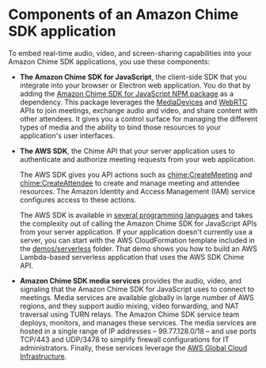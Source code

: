 # Components of an Amazon Chime SDK application<a name="chime-components"></a>

To embed real\-time audio, video, and screen\-sharing capabilities into your Amazon Chime SDK applications, you use these components:
+ **The Amazon Chime SDK for JavaScript**, the client\-side SDK that you integrate into your browser or Electron web application\. You do that by adding the [ Amazon Chime SDK for JavaScript NPM package](https://www.npmjs.com/package/amazon-chime-sdk-js) as a dependency\. This package leverages the [MediaDevices](https://developer.mozilla.org/en-US/docs/Web/API/MediaDevices) and [WebRTC](https://developer.mozilla.org/en-US/docs/Web/API/WebRTC_API) APIs to join meetings, exchange audio and video, and share content with other attendees\. It gives you a control surface for managing the different types of media and the ability to bind those resources to your application's user interfaces\.
+ **The AWS SDK**, the Chime API that your server application uses to authenticate and authorize meeting requests from your web application\.

   The AWS SDK gives you API actions such as [chime:CreateMeeting](https://docs.aws.amazon.com/chime-sdk/latest/APIReference/API_CreateMeeting.html) and [chime:CreateAttendee](https://docs.aws.amazon.com/chime-sdk/latest/APIReference/API_CreateAttendee.html) to create and manage meeting and attendee resources\. The Amazon Identity and Access Management \(IAM\) service configures access to these actions\.

  The AWS SDK is available in [several programming languages](http://aws.amazon.com/tools/) and takes the complexity out of calling the Amazon Chime SDK for JavaScript APIs from your server application\. If your application doesn't currently use a server, you can start with the AWS CloudFormation template included in the [demos/serverless](https://github.com/aws/amazon-chime-sdk-js/tree/master/demos/serverless) folder\. That demo shows you how to build an AWS Lambda\-based serverless application that uses the AWS SDK Chime API\.
+ **Amazon Chime SDK media services** provides the audio, video, and signaling that the Amazon Chime SDK for JavaScript uses to connect to meetings\. Media services are available globally in large number of AWS regions, and they support audio mixing, video forwarding, and NAT traversal using TURN relays\. The Amazon Chime SDK service team deploys, monitors, and manages these services\. The media services are hosted in a single range of IP addresses – 99\.77\.128\.0/18 – and use ports TCP/443 and UDP/3478 to simplify firewall configurations for IT administrators\. Finally, these services leverage the [AWS Global Cloud Infrastructure](http://aws.amazon.com/about-aws/global-infrastructure/)\.